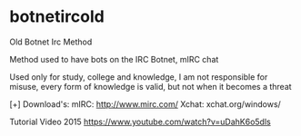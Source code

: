 # botnetircold
Old Botnet Irc Method

Method used to have bots on the IRC Botnet, mIRC chat

Used only for study, college and knowledge, I am not responsible for misuse, every form of knowledge is valid, but not when it becomes a threat

[+] Download's:
mIRC: http://www.mirc.com/
Xchat: xchat.org/windows/

Tutorial Video 2015
https://www.youtube.com/watch?v=uDahK6o5dls
